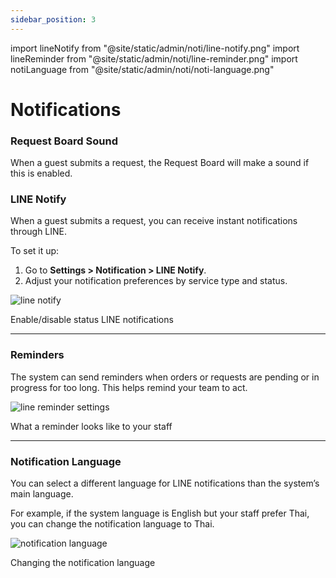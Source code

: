 ```yaml
---
sidebar_position: 3
---
```


import lineNotify from "@site/static/admin/noti/line-notify.png"
import lineReminder from "@site/static/admin/noti/line-reminder.png"
import notiLanguage from "@site/static/admin/noti/noti-language.png"

# Notifications

### Request Board Sound

When a guest submits a request, the Request Board will make a sound if this is enabled.

### LINE Notify

When a guest submits a request, you can receive instant notifications through LINE.

To set it up:

1. Go to **Settings > Notification > LINE Notify**.
2. Adjust your notification preferences by service type and status.

<div style={{ display: 'flex', flexDirection: 'column', alignItems: 'center', marginTop: '20px', marginBottom: '20px' }}>
  <img
    src={lineNotify}
    alt="line notify"
  />
  <p style={{ marginTop: '10px', fontSize: '14px', color: '#555' }}>Enable/disable status LINE notifications</p>
</div>

---

### Reminders

The system can send reminders when orders or requests are pending or in progress for too long. This helps remind your team to act.

<div style={{ display: 'flex', flexDirection: 'column', alignItems: 'center', marginTop: '20px', marginBottom: '20px' }}>
  <img
    src={lineReminder}
    alt="line reminder settings"
  />
  <p style={{ marginTop: '10px', fontSize: '14px', color: '#555' }}>What a reminder looks like to your staff</p>
</div>

---

### Notification Language

You can select a different language for LINE notifications than the system’s main language.

For example, if the system language is English but your staff prefer Thai, you can change the notification language to Thai.

<div style={{ display: 'flex', flexDirection: 'column', alignItems: 'center', marginTop: '20px', marginBottom: '20px' }}>
  <img
    src={notiLanguage}
    alt="notification language"
  />
  <p style={{ marginTop: '10px', fontSize: '14px', color: '#555' }}>Changing the notification language</p>
</div>